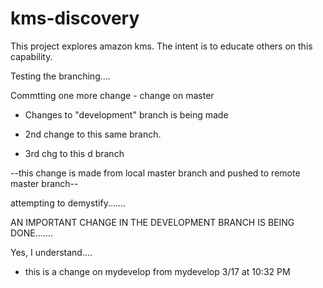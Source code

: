 # kms-discovery

This project explores amazon kms. The intent is to educate others on this capability.

Testing the branching....

Commtting one more change - change on master

- Changes to "development" branch is being made

- 2nd change to this same branch.

- 3rd chg to this d branch


--this change is made from local master branch and pushed to remote master branch--


attempting to demystify.......

AN IMPORTANT CHANGE IN THE DEVELOPMENT BRANCH IS BEING DONE.......

Yes, I understand....

- this is a change on mydevelop from mydevelop 3/17 at 10:32 PM
